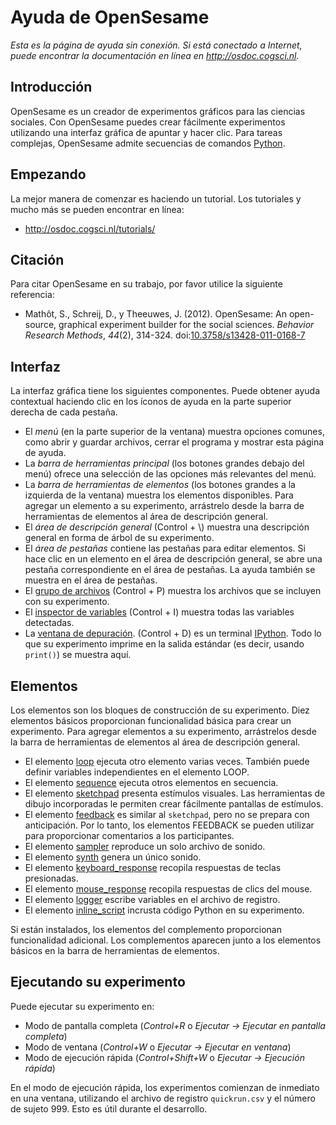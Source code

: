 # Ayuda de OpenSesame

*Esta es la página de ayuda sin conexión. Si está conectado a Internet,
puede encontrar la documentación en línea en <http://osdoc.cogsci.nl>.*

## Introducción

OpenSesame es un creador de experimentos gráficos para las ciencias sociales. Con OpenSesame puedes crear fácilmente experimentos utilizando una interfaz gráfica de apuntar y hacer clic. Para tareas complejas, OpenSesame admite secuencias de comandos [Python].

## Empezando

La mejor manera de comenzar es haciendo un tutorial. Los tutoriales y mucho más se pueden encontrar en línea:

- <http://osdoc.cogsci.nl/tutorials/>

## Citación

Para citar OpenSesame en su trabajo, por favor utilice la siguiente referencia:

- Mathôt, S., Schreij, D., y Theeuwes, J. (2012). OpenSesame: An open-source, graphical experiment builder for the social sciences. *Behavior Research Methods*, *44*(2), 314-324. doi:[10.3758/s13428-011-0168-7](http://dx.doi.org/10.3758/s13428-011-0168-7)

## Interfaz

La interfaz gráfica tiene los siguientes componentes. Puede obtener
ayuda contextual haciendo clic en los íconos de ayuda en la parte superior derecha de
cada pestaña.

- El *menú* (en la parte superior de la ventana) muestra opciones comunes, como abrir y guardar archivos, cerrar el programa y mostrar esta página de ayuda.
- La *barra de herramientas principal* (los botones grandes debajo del menú) ofrece una selección de las opciones más relevantes del menú.
- La *barra de herramientas de elementos* (los botones grandes a la izquierda de la ventana) muestra los elementos disponibles. Para agregar un elemento a su experimento, arrástrelo desde la barra de herramientas de elementos al área de descripción general.
- El *área de descripción general* (Control + \\) muestra una descripción general en forma de árbol de su experimento.
- El *área de pestañas* contiene las pestañas para editar elementos. Si hace clic en un elemento en el área de descripción general, se abre una pestaña correspondiente en el área de pestañas. La ayuda también se muestra en el área de pestañas.
- El [grupo de archivos](opensesame://help.pool) (Control + P) muestra los archivos que se incluyen con su experimento.
-   El [inspector de variables](opensesame://help.extension.variable_inspector) (Control + I) muestra todas las variables detectadas.
-   La [ventana de depuración](opensesame://help.stdout). (Control + D) es un terminal [IPython]. Todo lo que su experimento imprime en la salida estándar (es decir, usando `print()`) se muestra aquí.

## Elementos

Los elementos son los bloques de construcción de su experimento. Diez elementos básicos proporcionan funcionalidad básica para crear un experimento. Para agregar elementos a su experimento, arrástrelos desde la barra de herramientas de elementos al área de descripción general.

- El elemento [loop](opensesame://help.loop) ejecuta otro elemento varias veces. También puede definir variables independientes en el elemento LOOP.
- El elemento [sequence](opensesame://help.sequence) ejecuta otros elementos en secuencia.
- El elemento [sketchpad](opensesame://help.sketchpad) presenta estímulos visuales. Las herramientas de dibujo incorporadas le permiten crear fácilmente pantallas de estímulos.
- El elemento [feedback](opensesame://help.feedback) es similar al `sketchpad`, pero no se prepara con anticipación. Por lo tanto, los elementos FEEDBACK se pueden utilizar para proporcionar comentarios a los participantes.
- El elemento [sampler](opensesame://help.sampler) reproduce un solo archivo de sonido.
- El elemento [synth](opensesame://help.synth) genera un único sonido.
- El elemento [keyboard_response](opensesame://help.keyboard_response) recopila respuestas de teclas presionadas.
- El elemento [mouse_response](opensesame://help.mouse_response) recopila respuestas de clics del mouse.
- El elemento [logger](opensesame://help.logger) escribe variables en el archivo de registro.
- El elemento [inline_script](opensesame://help.inline_script) incrusta código Python en su experimento.

Si están instalados, los elementos del complemento proporcionan funcionalidad adicional. Los complementos aparecen junto a los elementos básicos en la barra de herramientas de elementos.

## Ejecutando su experimento

Puede ejecutar su experimento en:

- Modo de pantalla completa (*Control+R* o *Ejecutar -> Ejecutar en pantalla completa*)
- Modo de ventana (*Control+W* o *Ejecutar -> Ejecutar en ventana*)
- Modo de ejecución rápida (*Control+Shift+W* o *Ejecutar -> Ejecución rápida*)

En el modo de ejecución rápida, los experimentos comienzan de inmediato en una ventana, utilizando el archivo de registro `quickrun.csv` y el número de sujeto 999. Esto es útil durante el desarrollo.

[python]: http://www.python.org/
[ipython]: http://www.ipython.org/